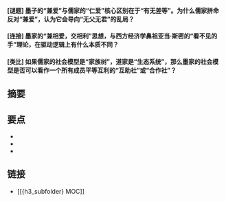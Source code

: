 #### [谜题] 墨子的“兼爱”与儒家的“仁爱”核心区别在于“有无差等”。为什么儒家拼命反对“兼爱”，认为它会导向“无父无君”的乱局？


#### [连接] 墨家的“兼相爱，交相利”思想，与西方经济学鼻祖亚当·斯密的“看不见的手”理论，在驱动逻辑上有什么本质不同？


#### [类比] 如果儒家的社会模型是“家族树”，道家是“生态系统”，那么墨家的社会模型是否可以看作一个所有成员平等互利的“互助社”或“合作社”？


## 摘要


## 要点

- 
- 
- 

## 链接

- [[{h3_subfolder} MOC]]
